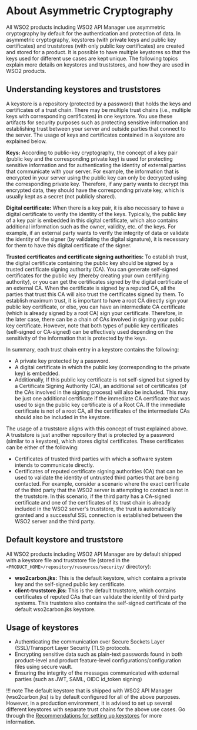 # About Asymmetric Cryptography

All WSO2 products including WSO2 API Manager use asymmetric cryptography by default for the authentication and protection of data. In asymmetric cryptography, keystores (with private keys and public key certificates) and truststores (with only public key certificates) are created and stored for a product. It is possible to have multiple keystores so that the keys used for different use cases are kept unique. The following topics explain more details on keystores and truststores, and how they are used in WSO2 products.

## Understanding keystores and truststores

A keystore is a repository (protected by a password) that holds the keys and certificates of a trust chain. There may be multiple trust chains (i.e., multiple keys with corresponding certificates) in one keystore. You use these artifacts for security purposes such as protecting sensitive information and establishing trust between your server and outside parties that connect to the server. The usage of keys and certificates contained in a keystore are explained below.

**Keys:** According to public-key cryptography, the concept of a key pair (public key and the corresponding private key) is used for protecting sensitive information and for authenticating the identity of external parties that communicate with your server. For example, the information that is encrypted in your server using the public key can only be decrypted using the corresponding private key. Therefore, if any party wants to decrypt this encrypted data, they should have the corresponding private key, which is usually kept as a secret (not publicly shared).

**Digital certificate:** When there is a key pair, it is also necessary to have a digital certificate to verify the identity of the keys. Typically, the public key of a key pair is embedded in this digital certificate, which also contains additional information such as the owner, validity, etc. of the keys. For example, if an external party wants to verify the integrity of data or validate the identity of the signer (by validating the digital signature), it is necessary for them to have this digital certificate of the signer.

**Trusted certificates and certificate signing authorities:** To establish trust, the digital certificate containing the public key should be signed by a trusted certificate signing authority (CA). You can generate self-signed certificates for the public key (thereby creating your own certifying authority), or you can get the certificates signed by the digital certificate of an external CA. When the certificate is signed by a reputed CA, all the parties that trust this CA will also trust the certificates signed by them. To establish maximum trust, it is important to have a root CA directly sign your public key certificate, or else, you can have an intermediate CA certificate (which is already signed by a root CA) sign your certificate. Therefore, in the later case, there can be a chain of CAs involved in signing your public key certificate. However, note that both types of public key certificates (self-signed or CA-signed) can be effectively used depending on the sensitivity of the information that is protected by the keys. 

In summary, each trust chain entry in a keystore contains the following:

- A private key protected by a password.
- A digital certificate in which the public key (corresponding to the private key) is embedded. 
- Additionally, If this public key certificate is not self-signed but signed by a Certificate Signing Authority (CA), an additional set of certificates (of the CAs involved in the signing process) will also be included. This may be just one additional certificate if the immediate CA certificate that was used to sign the public key certificate is of a Root CA. If the immediate certificate is not of a root CA, all the certificates of the intermediate CAs should also be included in the keystore.

The usage of a truststore aligns with this concept of trust explained above. A truststore is just another repository that is protected by a password (similar to a keystore), which stores digital certificates. These certificates can be either of the following:

- Certificates of trusted third parties with which a software system intends to communicate directly.
- Certificates of reputed certificate signing authorities (CA) that can be used to validate the identity of untrusted third parties that are being contacted. For example, consider a scenario where the exact certificate of the third party that the WSO2 server is attempting to contact is not in the truststore. In this scenario, if the third party has a CA-signed certificate and one of the certificates of its trust chain is already included in the WSO2 server's truststore, the trust is automatically granted and a successful SSL connection is established between the WSO2 server and the third party.

## Default keystore and truststore

All WSO2 products including WSO2 API Manager are by default shipped with a keystore file and truststore file (stored in the `<PRODUCT_HOME>/repository/resources/security/` directory):

- **wso2carbon.jks:** This is the default keystore, which contains a private key and the self-signed public key certificate.
- **client-truststore.jks:** This is the default truststore, which contains certificates of reputed CAs that can validate the identity of third party systems. This truststore also contains the self-signed certificate of the default wso2carbon.jks keystore.

## Usage of keystores

- Authenticating the communication over Secure Sockets Layer (SSL)/Transport Layer Security (TLS) protocols.
- Encrypting sensitive data such as plain-text passwords found in both product-level and product feature-level configurations/configuration files using secure vault.
- Ensuring the integrity of the messages communicated with external parties (such as JWT, SAML, OIDC id\_token signing)

!!! note
    The default keystore that is shipped with WSO2 API Manager (wso2carbon.jks) is by default configured for all of the above purposes. However, in a production environment, it is advised to set up several different keystores with separate trust chains for the above use cases.
    Go through the [Recommendations for setting up keystores]({{base_path}}/install-and-setup/setup/security/configuring-keystores/configuring-keystores-in-wso2-api-manager/#recommendations-for-setting-up-keystores) for more information.


